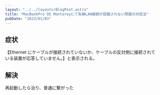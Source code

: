 ```yaml
---
layout: "../../layouts/BlogPost.astro"
title: "MacBookPro OS Montereyにて有線LAN接続が認識されない問題の対処法"
pubDate: "2023/01/03"
---
```


## 症状

【Ethernet にケーブルが接続されていないか、ケーブルの反対側に接続されている装置が応答していません。】と表示される。

## 解決

再起動したら治り、普通に繋がった
